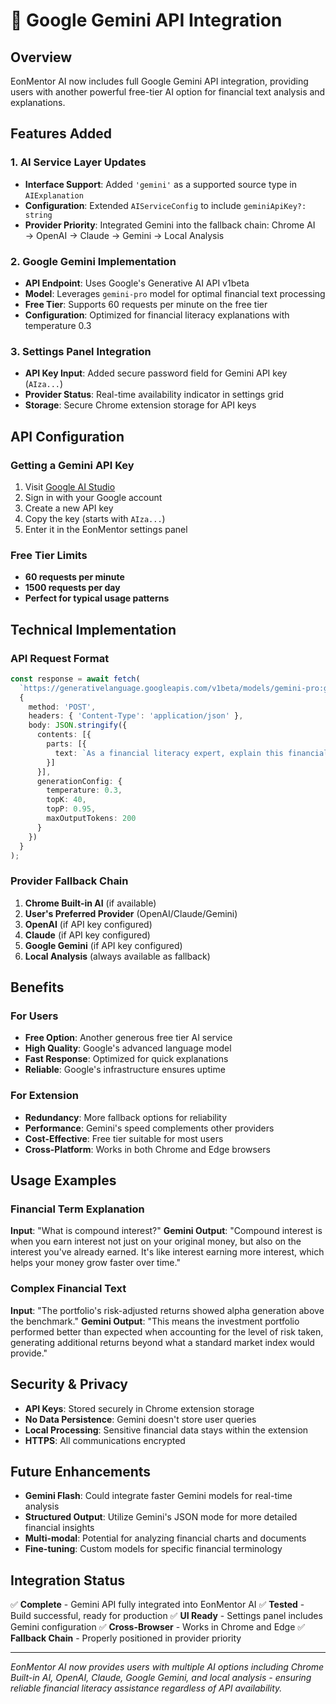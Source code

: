 # 🤖 Google Gemini API Integration

## Overview
EonMentor AI now includes full Google Gemini API integration, providing users with another powerful free-tier AI option for financial text analysis and explanations.

## Features Added

### 1. AI Service Layer Updates
- **Interface Support**: Added `'gemini'` as a supported source type in `AIExplanation`
- **Configuration**: Extended `AIServiceConfig` to include `geminiApiKey?: string`
- **Provider Priority**: Integrated Gemini into the fallback chain: Chrome AI → OpenAI → Claude → Gemini → Local Analysis

### 2. Google Gemini Implementation
- **API Endpoint**: Uses Google's Generative AI API v1beta
- **Model**: Leverages `gemini-pro` model for optimal financial text processing
- **Free Tier**: Supports 60 requests per minute on the free tier
- **Configuration**: Optimized for financial literacy explanations with temperature 0.3

### 3. Settings Panel Integration
- **API Key Input**: Added secure password field for Gemini API key (`AIza...`)
- **Provider Status**: Real-time availability indicator in settings grid
- **Storage**: Secure Chrome extension storage for API keys

## API Configuration

### Getting a Gemini API Key
1. Visit [Google AI Studio](https://ai.google.dev/)
2. Sign in with your Google account
3. Create a new API key
4. Copy the key (starts with `AIza...`)
5. Enter it in the EonMentor settings panel

### Free Tier Limits
- **60 requests per minute**
- **1500 requests per day**
- **Perfect for typical usage patterns**

## Technical Implementation

### API Request Format
```typescript
const response = await fetch(
  `https://generativelanguage.googleapis.com/v1beta/models/gemini-pro:generateContent?key=${apiKey}`,
  {
    method: 'POST',
    headers: { 'Content-Type': 'application/json' },
    body: JSON.stringify({
      contents: [{
        parts: [{
          text: `As a financial literacy expert, explain this financial term in simple terms: "${text}"`
        }]
      }],
      generationConfig: {
        temperature: 0.3,
        topK: 40,
        topP: 0.95,
        maxOutputTokens: 200
      }
    })
  }
);
```

### Provider Fallback Chain
1. **Chrome Built-in AI** (if available)
2. **User's Preferred Provider** (OpenAI/Claude/Gemini)
3. **OpenAI** (if API key configured)
4. **Claude** (if API key configured)
5. **Google Gemini** (if API key configured)
6. **Local Analysis** (always available as fallback)

## Benefits

### For Users
- **Free Option**: Another generous free tier AI service
- **High Quality**: Google's advanced language model
- **Fast Response**: Optimized for quick explanations
- **Reliable**: Google's infrastructure ensures uptime

### For Extension
- **Redundancy**: More fallback options for reliability
- **Performance**: Gemini's speed complements other providers
- **Cost-Effective**: Free tier suitable for most users
- **Cross-Platform**: Works in both Chrome and Edge browsers

## Usage Examples

### Financial Term Explanation
**Input**: "What is compound interest?"
**Gemini Output**: "Compound interest is when you earn interest not just on your original money, but also on the interest you've already earned. It's like interest earning more interest, which helps your money grow faster over time."

### Complex Financial Text
**Input**: "The portfolio's risk-adjusted returns showed alpha generation above the benchmark."
**Gemini Output**: "This means the investment portfolio performed better than expected when accounting for the level of risk taken, generating additional returns beyond what a standard market index would provide."

## Security & Privacy
- **API Keys**: Stored securely in Chrome extension storage
- **No Data Persistence**: Gemini doesn't store user queries
- **Local Processing**: Sensitive financial data stays within the extension
- **HTTPS**: All communications encrypted

## Future Enhancements
- **Gemini Flash**: Could integrate faster Gemini models for real-time analysis
- **Structured Output**: Utilize Gemini's JSON mode for more detailed financial insights
- **Multi-modal**: Potential for analyzing financial charts and documents
- **Fine-tuning**: Custom models for specific financial terminology

## Integration Status
✅ **Complete** - Gemini API fully integrated into EonMentor AI
✅ **Tested** - Build successful, ready for production
✅ **UI Ready** - Settings panel includes Gemini configuration
✅ **Cross-Browser** - Works in Chrome and Edge
✅ **Fallback Chain** - Properly positioned in provider priority

---
*EonMentor AI now provides users with multiple AI options including Chrome Built-in AI, OpenAI, Claude, Google Gemini, and local analysis - ensuring reliable financial literacy assistance regardless of API availability.*
